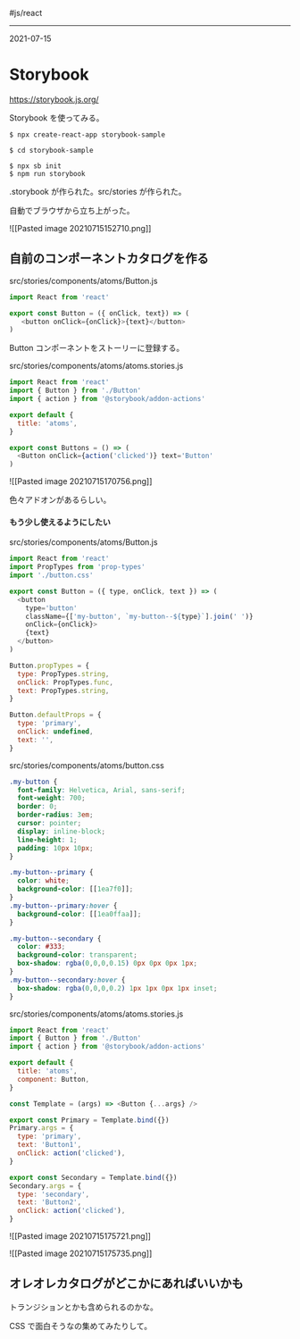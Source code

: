 #js/react 

---
2021-07-15

# Storybook

https://storybook.js.org/

Storybook を使ってみる。

```shell
$ npx create-react-app storybook-sample

$ cd storybook-sample

$ npx sb init
$ npm run storybook
```

.storybook が作られた。src/stories が作られた。

自動でブラウザから立ち上がった。

![[Pasted image 20210715152710.png]]

## 自前のコンポーネントカタログを作る

src/stories/components/atoms/Button.js

```js
import React from 'react'

export const Button = ({ onClick, text}) => (
   <button onClick={onClick}>{text}</button>
)
```

Button コンポーネントをストーリーに登録する。

src/stories/components/atoms/atoms.stories.js

```js
import React from 'react'
import { Button } from './Button'
import { action } from '@storybook/addon-actions'

export default {
  title: 'atoms',
}

export const Buttons = () => (
  <Button onClick={action('clicked')} text='Button'
)
```

![[Pasted image 20210715170756.png]]

色々アドオンがあるらしい。

#### もう少し使えるようにしたい

src/stories/components/atoms/Button.js
```js
import React from 'react'
import PropTypes from 'prop-types'
import './button.css'

export const Button = ({ type, onClick, text }) => (
  <button
    type='button'
    className={['my-button', `my-button--${type}`].join(' ')}
    onClick={onClick}>
    {text}
  </button>
)

Button.propTypes = {
  type: PropTypes.string,
  onClick: PropTypes.func,
  text: PropTypes.string,
}

Button.defaultProps = {
  type: 'primary',
  onClick: undefined,
  text: '',
}
```

src/stories/components/atoms/button.css
```css
.my-button {
  font-family: Helvetica, Arial, sans-serif;
  font-weight: 700;
  border: 0;
  border-radius: 3em;
  cursor: pointer;
  display: inline-block;
  line-height: 1;
  padding: 10px 10px;
}

.my-button--primary {
  color: white;
  background-color: [[1ea7f0]];
}
.my-button--primary:hover {
  background-color: [[1ea0ffaa]];
}

.my-button--secondary {
  color: #333;
  background-color: transparent;
  box-shadow: rgba(0,0,0,0.15) 0px 0px 0px 1px;
}
.my-button--secondary:hover {
  box-shadow: rgba(0,0,0,0.2) 1px 1px 0px 1px inset;
}
```

src/stories/components/atoms/atoms.stories.js
```js
import React from 'react'
import { Button } from './Button'
import { action } from '@storybook/addon-actions'

export default {
  title: 'atoms',
  component: Button,
}

const Template = (args) => <Button {...args} />

export const Primary = Template.bind({})
Primary.args = {
  type: 'primary',
  text: 'Button1',
  onClick: action('clicked'),
}

export const Secondary = Template.bind({})
Secondary.args = {
  type: 'secondary',
  text: 'Button2',
  onClick: action('clicked'),
}
```

![[Pasted image 20210715175721.png]]

![[Pasted image 20210715175735.png]]

## オレオレカタログがどこかにあればいいかも

トランジションとかも含められるのかな。

CSS で面白そうなの集めてみたりして。
